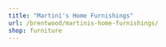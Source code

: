 ```yaml
---
title: "Martini's Home Furnishings"
url: /brentwood/martinis-home-furnishings/
shop: furniture
---
```

